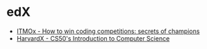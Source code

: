 # edX

- [ITMOx - How to win coding competitions: secrets of champions](https://github.com/kantuni/edX/tree/master/ITMOx/How%20to%20win%20coding%20competitions)
- [HarvardX - CS50's Introduction to Computer Science](https://github.com/kantuni/edX/tree/master/HarvardX/CS50's%20Introduction%20to%20Computer%20Science)
